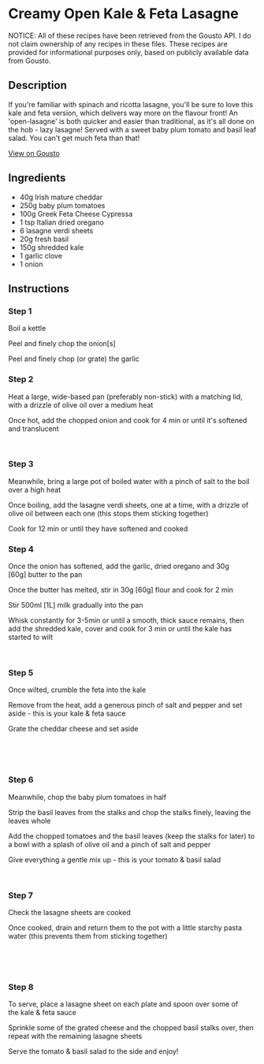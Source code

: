 # Creamy Open Kale & Feta Lasagne 

NOTICE: All of these recipes have been retrieved from the Gousto API. I do not claim ownership of any recipes in these files. These recipes are provided for informational purposes only, based on publicly available data from Gousto.

## Description

If you're familiar with spinach and ricotta lasagne, you'll be sure to love this kale and feta version, which delivers way more on the flavour front! An 'open-lasagne' is both quicker and easier than traditional, as it's all done on the hob - lazy lasagne! Served with a sweet baby plum tomato and basil leaf salad. You can't get much feta than that!

[View on Gousto](https://www.gousto.co.uk/recipes/cookbook/creamy-open-kale-feta-lasagne)

## Ingredients

- 40g Irish mature cheddar 
- 250g baby plum tomatoes
- 100g Greek Feta Cheese Cypressa
- 1 tsp Italian dried oregano
- 6 lasagne verdi sheets
- 20g fresh basil
- 150g shredded kale
- 1 garlic clove
- 1 onion

## Instructions


### Step 1

Boil a kettle


Peel and finely chop the onion<span class="text-danger">[s]&nbsp;</span>


Peel and finely chop (or grate) the garlic


### Step 2

Heat a large, wide-based pan (preferably non-stick) with a matching lid, with a drizzle of olive oil&nbsp;over a medium heat


Once hot, add the chopped onion and cook for 4 min or until it's softened and&nbsp;translucent


&nbsp;


### Step 3

Meanwhile, bring a large&nbsp;pot of boiled water&nbsp;with a pinch of salt to the boil over a high heat


Once boiling, add the&nbsp;lasagne verdi sheets,&nbsp;one at a time,&nbsp;with a drizzle of olive oil between each one (this stops them sticking together)


Cook for 12 min or until they have softened and cooked


### Step 4

Once the onion has softened, add the garlic, dried&nbsp;oregano and 30g <span class="text-danger">[60g]</span>&nbsp;butter to&nbsp;the pan&nbsp;


Once the butter has melted, stir in 30g <span class="text-danger">[60g]</span> flour&nbsp;and cook for 2 min&nbsp;


Stir 500ml <span class="text-danger">[1L]</span>&nbsp;milk gradually into the pan&nbsp;


Whisk constantly for 3-5min or until a smooth, thick sauce remains, then add the shredded&nbsp;kale, cover&nbsp;and cook for 3 min or until the kale has started to wilt&nbsp;


&nbsp;


### Step 5

Once wilted, crumble the feta into the&nbsp;kale&nbsp;


Remove from the heat, add a generous pinch of salt and pepper and set aside - this is your&nbsp;kale &amp; feta sauce&nbsp;


Grate the cheddar cheese and set aside&nbsp;


&nbsp;


&nbsp;


### Step 6

Meanwhile, chop the baby plum tomatoes in half&nbsp;


Strip the basil leaves from the stalks and chop the stalks finely, leaving the leaves whole &nbsp;


Add the chopped&nbsp;tomatoes and the basil leaves (keep the stalks for later) to a bowl with a splash of olive oil and a&nbsp;pinch of&nbsp;salt and pepper


Give everything a gentle mix up - this is your tomato &amp; basil salad


&nbsp;


### Step 7

Check the lasagne sheets are cooked


Once cooked, drain and return them to the pot with a little&nbsp;starchy pasta water (this prevents them from sticking together)


&nbsp;


&nbsp;

### Step 8

To serve, place a lasagne sheet on each plate and spoon over some of the&nbsp;kale &amp; feta sauce&nbsp;


Sprinkle some of the grated cheese and the chopped basil stalks over, then repeat with the remaining lasagne sheets


Serve the&nbsp;tomato &amp; basil salad to the side and enjoy!

